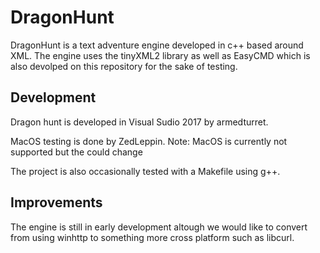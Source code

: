 # DragonHunt
DragonHunt is a text adventure engine developed in c++ based around XML. The engine uses the tinyXML2 library as well as EasyCMD which is also devolped on this repository for the sake of testing.

## Development
Dragon hunt is developed in Visual Sudio 2017 by armedturret.

MacOS testing is done by ZedLeppin.
Note: MacOS is currently not supported but the could change

The project is also occasionally tested with a Makefile using g++.

## Improvements
The engine is still in early development altough we would like to convert  from using winhttp to something more cross platform such as libcurl.

